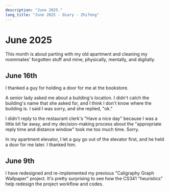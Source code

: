 ```yaml
---
description: "June 2025."
long_title: "June 2025 - Diary - Zhifeng"
---
```


# June 2025

This month is about parting with my old apartment and cleaning my roommates' forgotten stuff and mine, physically, mentally, and digitally.

## June 16th

I thanked a guy for holding a door for me at the bookstore.

A senior lady asked me about a building's location. I didn't catch the building's name that she asked for, and I think I don't know where the building is. I said I was sorry, and she replied, "ok."

I didn't reply to the restaurant clerk's "Have a nice day" because I was a little bit far away, and my decision-making process about the "appropriate reply time and distance window" took me too much time. Sorry.

In my apartment elevator, I let a guy go out of the elevator first, and he held a door for me later. I thanked him.

## June 9th

I have redesigned and re-implemented my previous "Caligraphy Graph Wallpaper" project. It's pretty surprising to see how the CS341 "heuristics" help redesign the project workflow and codes.
